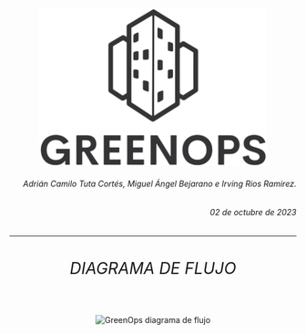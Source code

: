 <p align="center">
  <img src="https://github.com/CaMiLoTuTa/GreenOps/blob/main/img/iconos/bannerNegro.png?raw=true" alt="GreenOps Logo" width="400"/>
</p>

<h6 align="right">Adrián Camilo Tuta Cortés, Miguel Ángel Bejarano e Irving Rios Ramirez.</h6>
<h6 align="right">02 de octubre de 2023</h6>

---

# <center> <h6>DIAGRAMA DE FLUJO</h6></center>

<p align="center">
  <img src="https://github.com/CaMiLoTuTa/GreenOps/blob/main/img/img\ilustraciones\DiagramaDeFlujoGreenOps.png?raw=true" alt="GreenOps diagrama de flujo" width="400"/>
</p>
